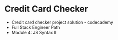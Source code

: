 # Credit Card Checker

- Credit card checker project solution - codecademy
- Full Stack Engineer Path
- Module 4: JS Syntax II
